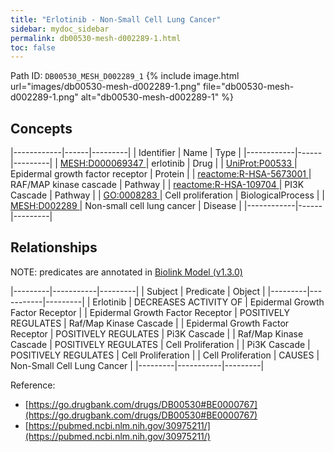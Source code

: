 ```yaml
---
title: "Erlotinib - Non-Small Cell Lung Cancer"
sidebar: mydoc_sidebar
permalink: db00530-mesh-d002289-1.html
toc: false 
---
```



Path ID: `DB00530_MESH_D002289_1`
{% include image.html url="images/db00530-mesh-d002289-1.png" file="db00530-mesh-d002289-1.png" alt="db00530-mesh-d002289-1" %}

## Concepts

|------------|------|---------|
| Identifier | Name | Type    |
|------------|------|---------|
| <a href="https://identifiers.org/MESH:D000069347">MESH:D000069347 </a> | erlotinib | Drug |
| <a href="https://identifiers.org/UniProt:P00533">UniProt:P00533 </a> | Epidermal growth factor receptor | Protein |
| <a href="https://identifiers.org/reactome:R-HSA-5673001">reactome:R-HSA-5673001 </a> | RAF/MAP kinase cascade | Pathway |
| <a href="https://identifiers.org/reactome:R-HSA-109704">reactome:R-HSA-109704 </a> | PI3K Cascade | Pathway |
| <a href="https://identifiers.org/GO:0008283">GO:0008283 </a> | Cell proliferation | BiologicalProcess |
| <a href="https://identifiers.org/MESH:D002289">MESH:D002289 </a> | Non-small cell lung cancer | Disease |
|------------|------|---------|

## Relationships


NOTE: predicates are annotated in <a href="https://github.com/biolink/biolink-model/releases/tag/v1.3.0">Biolink Model (v1.3.0)</a>

|---------|-----------|---------|
| Subject | Predicate | Object  |
|---------|-----------|---------|
| Erlotinib | DECREASES ACTIVITY OF | Epidermal Growth Factor Receptor |
| Epidermal Growth Factor Receptor | POSITIVELY REGULATES | Raf/Map Kinase Cascade |
| Epidermal Growth Factor Receptor | POSITIVELY REGULATES | Pi3K Cascade |
| Raf/Map Kinase Cascade | POSITIVELY REGULATES | Cell Proliferation |
| Pi3K Cascade | POSITIVELY REGULATES | Cell Proliferation |
| Cell Proliferation | CAUSES | Non-Small Cell Lung Cancer |
|---------|-----------|---------|

Reference: 
  - [https://go.drugbank.com/drugs/DB00530#BE0000767](https://go.drugbank.com/drugs/DB00530#BE0000767)
  - [https://pubmed.ncbi.nlm.nih.gov/30975211/](https://pubmed.ncbi.nlm.nih.gov/30975211/)
